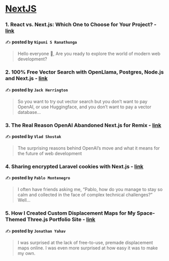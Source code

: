 
<h1><a href=https://medium.com/tag/nextjs/recommended target="_blank" rel="noopener noreferrer">NextJS</a></h1>
<h3>1. React vs. Next.js: Which One to Choose for Your Project? - <a href="https://medium.com/code-like-a-girl/react-vs-next-js-which-one-to-choose-for-your-project-c79f1702a383" target="_blank" rel="noopener noreferrer">link</a></h3>

✍️ **posted by `Nipuni S Ranathunga`**

<blockquote>Hello everyone 👋, Are you ready to explore the world of modern web development?</blockquote>

<h3>2. 100% Free Vector Search with OpenLlama, Postgres, Node.js and Next.js - <a href="https://medium.com/javascript-in-plain-english/100-free-vector-search-with-openllama-postgres-nodejs-and-nextjs-e496856766f7" target="_blank" rel="noopener noreferrer">link</a></h3>

✍️ **posted by `Jack Herrington`**

<blockquote>So you want to try out vector search but you don’t want to pay OpenAI, or use Huggingface, and you don’t want to pay a vector database…</blockquote>

<h3>3. The Real Reason OpenAI Abandoned Next.js for Remix - <a href="https://medium.com/@ImpactInsider/the-real-reason-openai-abandoned-next-js-for-remix-a4b2622ee9b2" target="_blank" rel="noopener noreferrer">link</a></h3>

✍️ **posted by `Vlad Shostak`**

<blockquote>The surprising reasons behind OpenAI’s move and what it means for the future of web development</blockquote>

<h3>4. Sharing encrypted Laravel cookies with Next.js - <a href="https://medium.com/studocu-techblog/sharing-encrypted-laravel-cookies-with-next-js-8d270c19df6a" target="_blank" rel="noopener noreferrer">link</a></h3>

✍️ **posted by `Pablo Montenegro`**

<blockquote>I often have friends asking me, “Pablo, how do you manage to stay so calm and collected in the face of complex technical challenges?” Well…</blockquote>

<h3>5. How I Created Custom Displacement Maps for My Space-Themed Three.js Portfolio Site - <a href="https://medium.com/javascript-in-plain-english/how-i-created-custom-displacement-maps-for-my-space-themed-three-js-portfolio-site-642b52700941" target="_blank" rel="noopener noreferrer">link</a></h3>

✍️ **posted by `Jonathan Yahav`**

<blockquote>I was surprised at the lack of free-to-use, premade displacement maps online. I was even more surprised at how easy it was to make my own.</blockquote>

